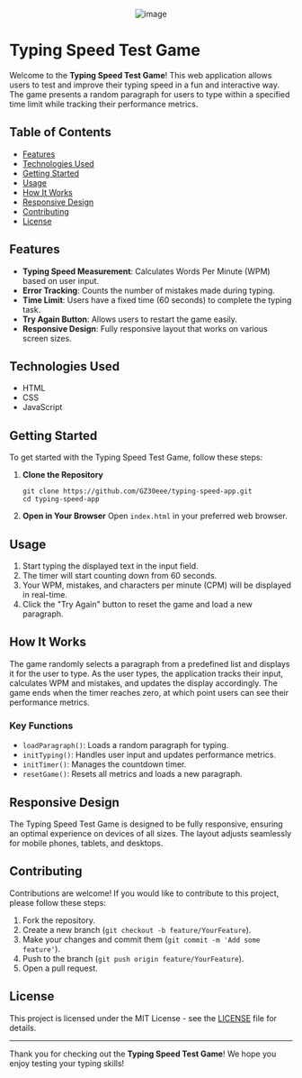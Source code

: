 <p align="center">
  <img src="https://github.com/user-attachments/assets/a309174f-50fa-4030-bce7-15abb997514c" alt="image"/>
</p>

# Typing Speed Test Game

Welcome to the **Typing Speed Test Game**! This web application allows users to test and improve their typing speed in a fun and interactive way. The game presents a random paragraph for users to type within a specified time limit while tracking their performance metrics.

## Table of Contents

- [Features](#features)
- [Technologies Used](#technologies-used)
- [Getting Started](#getting-started)
- [Usage](#usage)
- [How It Works](#how-it-works)
- [Responsive Design](#responsive-design)
- [Contributing](#contributing)
- [License](#license)

## Features

- **Typing Speed Measurement**: Calculates Words Per Minute (WPM) based on user input.
- **Error Tracking**: Counts the number of mistakes made during typing.
- **Time Limit**: Users have a fixed time (60 seconds) to complete the typing task.
- **Try Again Button**: Allows users to restart the game easily.
- **Responsive Design**: Fully responsive layout that works on various screen sizes.

## Technologies Used

- HTML
- CSS
- JavaScript

## Getting Started

To get started with the Typing Speed Test Game, follow these steps:

1. **Clone the Repository**
   ```
   git clone https://github.com/GZ30eee/typing-speed-app.git
   cd typing-speed-app
   ```

2. **Open in Your Browser**
   Open `index.html` in your preferred web browser.

## Usage

1. Start typing the displayed text in the input field.
2. The timer will start counting down from 60 seconds.
3. Your WPM, mistakes, and characters per minute (CPM) will be displayed in real-time.
4. Click the "Try Again" button to reset the game and load a new paragraph.

## How It Works

The game randomly selects a paragraph from a predefined list and displays it for the user to type. As the user types, the application tracks their input, calculates WPM and mistakes, and updates the display accordingly. The game ends when the timer reaches zero, at which point users can see their performance metrics.

### Key Functions

- `loadParagraph()`: Loads a random paragraph for typing.
- `initTyping()`: Handles user input and updates performance metrics.
- `initTimer()`: Manages the countdown timer.
- `resetGame()`: Resets all metrics and loads a new paragraph.

## Responsive Design

The Typing Speed Test Game is designed to be fully responsive, ensuring an optimal experience on devices of all sizes. The layout adjusts seamlessly for mobile phones, tablets, and desktops.

## Contributing

Contributions are welcome! If you would like to contribute to this project, please follow these steps:

1. Fork the repository.
2. Create a new branch (`git checkout -b feature/YourFeature`).
3. Make your changes and commit them (`git commit -m 'Add some feature'`).
4. Push to the branch (`git push origin feature/YourFeature`).
5. Open a pull request.

## License

This project is licensed under the MIT License - see the [LICENSE](LICENSE) file for details.

---

Thank you for checking out the **Typing Speed Test Game**! We hope you enjoy testing your typing skills!
